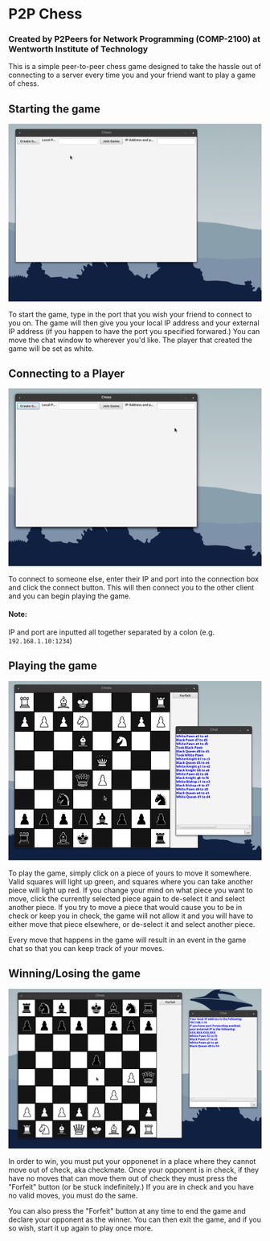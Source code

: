 # P2P Chess
### Created by P2Peers for Network Programming (COMP-2100) at Wentworth Institute of Technology

This is a simple peer-to-peer chess game designed to take the hassle out of connecting to a server every time you and your friend want to play a game of chess.
## Starting the game

![alt text](https://github.com/dyern1atwit/p2p-chess/raw/master/readme_images/create.gif "Creating Game")

To start the game, type in the port that you wish your friend to connect to you on. The game will then give you your local IP address and your external IP 
address (if you happen to have the port you specified forwared.) You can move the chat window to wherever you'd like. The player that created the game
will be set as white.

## Connecting to a Player

![alt text](https://github.com/dyern1atwit/p2p-chess/raw/master/readme_images/join.gif "Connecting to Player")

To connect to someone else, enter their IP and port into the connection box and click the connect button. This will then connect you to the other client and you
can begin playing the game.
#### Note:
IP and port are inputted all together separated by a colon (e.g. `192.168.1.10:1234`)

## Playing the game

![alt text](https://github.com/dyern1atwit/p2p-chess/raw/master/readme_images/game.gif "Playing the Game")

To play the game, simply click on a piece of yours to move it somewhere. Valid squares will light up green, and squares where you can take another piece
will light up red. If you change your mind on what piece you want to move, click the currently selected piece again to de-select it and select another piece.
If you try to move a piece that would cause you to be in check or keep you in check, the game will not allow it and you will have to either move that piece
elsewhere, or de-select it and select another piece.

Every move that happens in the game will result in an event in the game chat so that you can keep track of your moves.

## Winning/Losing the game

![alt text](https://github.com/dyern1atwit/p2p-chess/raw/master/readme_images/lost.gif "Losing the Game")

In order to win, you must put your opponenet in a place where they cannot move out of check, aka checkmate. Once your opponent is in check, if they have no moves
that can move them out of check they must press the "Forfeit" button (or be stuck indefinitely.) If you are in check and you have no valid moves, you must do
the same. 

You can also press the "Forfeit" button at any time to end the game and declare your opponent as the winner. You can then exit the game, and if you so wish,
start it up again to play once more.
